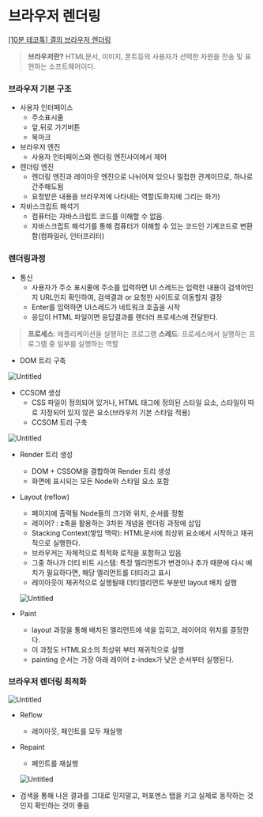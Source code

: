 # 브라우저 렌더링

[[10분 테코톡] 결의 브라우저 렌더링](https://www.youtube.com/watch?v=v8H5ujL4Tt8&t=27s)

> **브라우저란?**
HTML문서, 이미지, 폰트등의 사용자가 선택한 자원을 전송 및 표현하는 소프트웨어이다.
> 

### 브라우저 기본 구조


- 사용자 인터페이스
    - 주소표시줄
    - 앞,뒤로 가기버튼
    - 북마크
- 브라우저 엔진
    - 사용자 인터페이스와 렌더링 엔진사이에서 제어
- 렌더링 엔진
    - 렌더링 엔진과 레이아웃 엔진으로 나뉘어져 있으나 밀접한 관계이므로, 하나로 간주해도됨
    - 요청받은 내용을 브라우저에 나타내는 역할(도화지에 그리는 화가)
- 자바스크립트 해석기
    - 컴퓨터는 자바스크립트 코드를 이해할 수 없음.
    - 자바스크립트 해석기를 통해 컴퓨터가 이해할 수 있는 코드인 기계코드로 변환함(컴파일러, 인터프리터)

### 렌더링과정

- 통신
    - 사용자가 주소 표시줄에 주소를 입력하면 UI 스레드는 입력한 내용이 검색어인지 URL인지 확인하여, 검색결과 or 요청한 사이트로 이동할지 결정
    - Enter를 입력하면 UI스레드가 네트워크 호출을 시작
    - 응답이 HTML 파일이면 응답결과를 렌더러 프로세스에 전달한다.

> **프로세스**: 애플리케이션을 실행하는 프로그램
**스레드**: 프로세스에서 실행하는 프로그램 중 일부를 실행하는 역할
> 
- DOM 트리 구축

![Untitled](https://s3-us-west-2.amazonaws.com/secure.notion-static.com/04667545-a133-4951-810f-5b9a94f257de/Untitled.png)

- CCSOM 생성
    - CSS 파일이 정의되어 있거나, HTML 태그에 정의된 스타일 요소, 스타일이 따로 지정되어 있지 않은 요소(브라우저 기본 스타일 적용)
    - CCSOM 트리 구축

![Untitled](https://s3-us-west-2.amazonaws.com/secure.notion-static.com/ca04a28e-4c95-4045-9244-f9cae04c621c/Untitled.png)

- Render 트리 생성
    - DOM + CSSOM을 결합하여 Render 트리 생성
    - 화면에 표시되는 모든 Node와 스타일 요소 포함
- Layout (reflow)
    - 페이지에 출력될 Node들의 크기와 위치, 순서를 정함
    - 레이어? : z축을 활용하는 3차원 개념을 렌더링 과정에 삽입
    - Stacking Context(쌓임 맥락): HTML문서에 최상위 요소에서 시작하고 재귀적으로 실행한다.
    - 브라우저는 자체적으로 최적화 로직을 포함하고 있음
    - 그중 하나가 더티 비트 시스템: 특정 엘리먼트가 변경이나 추가 때문에 다시 배치가 필요하다면, 해당 엘리먼트를 더티라고 표시
    - 레이아웃이 재귀적으로 실행될때 더티엘리먼트 부분만 layout 배치 실행
    
    ![Untitled](https://s3-us-west-2.amazonaws.com/secure.notion-static.com/72b49eb1-78ae-45c9-a22d-45ca43696314/Untitled.png)
    
- Paint
    - layout 과정을 통해 배치된 엘리먼트에 색을 입히고, 레이어의 위치를 결정한다.
    - 이 과정도 HTML요소의 최상위 부터 재귀적으로 실행
    - painting 순서는 가장 아래 레이어 z-index가 낮은 순서부터 실행된다.

### 브라우저 렌더링 최적화

![Untitled](https://s3-us-west-2.amazonaws.com/secure.notion-static.com/11434026-2cf9-4cb6-a24b-d4947646f852/Untitled.png)

- Reflow
    - 레이아웃, 페인트를 모두 재실행
- Repaint
    - 페인트를 재실행
    
    ![Untitled](https://s3-us-west-2.amazonaws.com/secure.notion-static.com/04725861-925c-40a0-ad47-4bd5b507d6df/Untitled.png)
    
- 검색을 통해 나온 결과를 그대로 믿지말고, 퍼포멘스 탭을 키고 실제로 동작하는 것인지 확인하는 것이 좋음